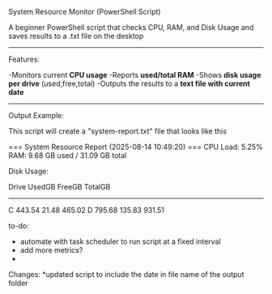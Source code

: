 System Resource Monitor (PowerShell Script)

A beginner PowerShell script that checks CPU, RAM, and Disk Usage and saves results to a .txt file on the desktop

---

Features:

-Monitors current **CPU usage**
-Reports **used/total RAM**
-Shows **disk usage per drive** (used,free,total)
-Outputs the results to a **text file with current date**

---

Output Example:

This script will create a "system-report.txt" file that looks like this 


=== System Resource Report (2025-08-14 10:49:20) ===
CPU Load: 5.25%
RAM: 9.68 GB used / 31.09 GB total

Disk Usage:

Drive UsedGB FreeGB TotalGB
----- ------ ------ -------
C     443.54  21.48  465.02
D     795.68 135.83  931.51















to-do:
- automate with task scheduler to run script at a fixed interval
- add more metrics?
- 

Changes:
*updated script to include the date in file name of the output folder
